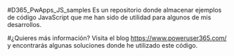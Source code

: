 #D365_PwApps_JS_samples
Es un repositorio donde almacenar ejemplos de código JavaScript que me han sido de utilidad para algunos de mis desarrollos.

#¿Quieres más información?
Visita el blog https://www.poweruser365.com/ y encontrarás algunas soluciones donde he utilizado este código.
